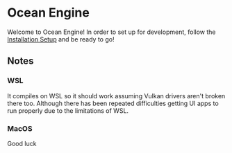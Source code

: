# Ocean Engine

Welcome to Ocean Engine! In order to set up for development, follow the [Installation Setup](./Docs/INSTALL.md) and be ready to go!

## Notes

### WSL

It compiles on WSL so it should work assuming Vulkan drivers aren't broken there too. Although there has been repeated difficulties getting UI apps to run properly due to the limitations of WSL.

### MacOS

Good luck
